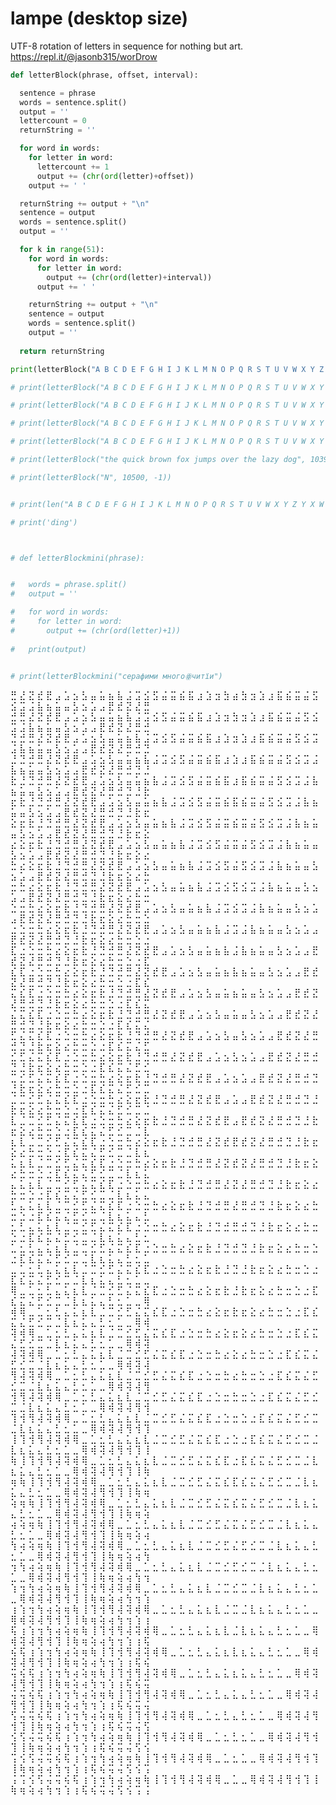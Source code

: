 # lampe (desktop size)
UTF-8 rotation of letters in sequence for nothing but art.
https://repl.it/@jasonb315/worDrow



```Python
def letterBlock(phrase, offset, interval):

  sentence = phrase
  words = sentence.split()
  output = ''
  lettercount = 0
  returnString = ''

  for word in words:
    for letter in word:
      lettercount += 1
      output += (chr(ord(letter)+offset))
    output += ' '

  returnString += output + "\n"
  sentence = output
  words = sentence.split()
  output = ''

  for k in range(51):
    for word in words:
      for letter in word:
        output += (chr(ord(letter)+interval))
      output += ' '

    returnString += output + "\n"
    sentence = output
    words = sentence.split()
    output = ''
  
  return returnString
```
```Python
print(letterBlock("A B C D E F G H I J K L M N O P Q R S T U V W X Y Z Y X W V U T S R Q P O N M L K J I H G F E D C B A", 10553, -1))

# print(letterBlock("A B C D E F G H I J K L M N O P Q R S T U V W X Y Z Y X W V U T S R Q P O N M L K J I H G F E D C B A", 10500, -1))

# print(letterBlock("A B C D E F G H I J K L M N O P Q R S T U V W X Y Z Y X W V U T S R Q P O N M L K J I H G F E D C B A", 10447, -2))

# print(letterBlock("A B C D E F G H I J K L M N O P Q R S T U V W X Y Z Y X W V U T S R Q P O N M L K J I H G F E D C B A", 10394, -1))

# print(letterBlock("A B C D E F G H I J K L M N O P Q R S T U V W X Y Z Y X W V U T S R Q P O N M L K J I H G F E D C B A", 10000, -100))

# print(letterBlock("the quick brown fox jumps over the lazy dog", 10394, -10))

# print(letterBlock("N", 10500, -1))


# print(len("A B C D E F G H I J K L M N O P Q R S T U V W X Y Z Y X W V U T S R Q P O N M L K J I H G F E D C B A"))

# print('ding')



# def letterBlockmini(phrase):


#   words = phrase.split()
#   output = ''

#   for word in words:
#     for letter in word:
#       output += (chr(ord(letter)+1))
  
#   print(output) 


# print(letterBlockmini("серафими многоꙮчитїи")
```

⣛ ⣜ ⣝ ⣞ ⣟ ⣠ ⣡ ⣢ ⣣ ⣤ ⣥ ⣦ ⣧ ⣨ ⣩ ⣪ ⣫ ⣬ ⣭ ⣮ ⣯ ⣰ ⣱ ⣲ ⣳ ⣴ ⣳ ⣲ ⣱ ⣰ ⣯ ⣮ ⣭ ⣬ ⣫ ⣪ ⣩ ⣨ ⣧ ⣦ ⣥ ⣤ ⣣ ⣢ ⣡ ⣠ ⣟ ⣞ ⣝ ⣜ ⣛<br>
⣚ ⣛ ⣜ ⣝ ⣞ ⣟ ⣠ ⣡ ⣢ ⣣ ⣤ ⣥ ⣦ ⣧ ⣨ ⣩ ⣪ ⣫ ⣬ ⣭ ⣮ ⣯ ⣰ ⣱ ⣲ ⣳ ⣲ ⣱ ⣰ ⣯ ⣮ ⣭ ⣬ ⣫ ⣪ ⣩ ⣨ ⣧ ⣦ ⣥ ⣤ ⣣ ⣢ ⣡ ⣠ ⣟ ⣞ ⣝ ⣜ ⣛ ⣚<br>
⣙ ⣚ ⣛ ⣜ ⣝ ⣞ ⣟ ⣠ ⣡ ⣢ ⣣ ⣤ ⣥ ⣦ ⣧ ⣨ ⣩ ⣪ ⣫ ⣬ ⣭ ⣮ ⣯ ⣰ ⣱ ⣲ ⣱ ⣰ ⣯ ⣮ ⣭ ⣬ ⣫ ⣪ ⣩ ⣨ ⣧ ⣦ ⣥ ⣤ ⣣ ⣢ ⣡ ⣠ ⣟ ⣞ ⣝ ⣜ ⣛ ⣚ ⣙<br>
⣘ ⣙ ⣚ ⣛ ⣜ ⣝ ⣞ ⣟ ⣠ ⣡ ⣢ ⣣ ⣤ ⣥ ⣦ ⣧ ⣨ ⣩ ⣪ ⣫ ⣬ ⣭ ⣮ ⣯ ⣰ ⣱ ⣰ ⣯ ⣮ ⣭ ⣬ ⣫ ⣪ ⣩ ⣨ ⣧ ⣦ ⣥ ⣤ ⣣ ⣢ ⣡ ⣠ ⣟ ⣞ ⣝ ⣜ ⣛ ⣚ ⣙ ⣘<br>
⣗ ⣘ ⣙ ⣚ ⣛ ⣜ ⣝ ⣞ ⣟ ⣠ ⣡ ⣢ ⣣ ⣤ ⣥ ⣦ ⣧ ⣨ ⣩ ⣪ ⣫ ⣬ ⣭ ⣮ ⣯ ⣰ ⣯ ⣮ ⣭ ⣬ ⣫ ⣪ ⣩ ⣨ ⣧ ⣦ ⣥ ⣤ ⣣ ⣢ ⣡ ⣠ ⣟ ⣞ ⣝ ⣜ ⣛ ⣚ ⣙ ⣘ ⣗<br>
⣖ ⣗ ⣘ ⣙ ⣚ ⣛ ⣜ ⣝ ⣞ ⣟ ⣠ ⣡ ⣢ ⣣ ⣤ ⣥ ⣦ ⣧ ⣨ ⣩ ⣪ ⣫ ⣬ ⣭ ⣮ ⣯ ⣮ ⣭ ⣬ ⣫ ⣪ ⣩ ⣨ ⣧ ⣦ ⣥ ⣤ ⣣ ⣢ ⣡ ⣠ ⣟ ⣞ ⣝ ⣜ ⣛ ⣚ ⣙ ⣘ ⣗ ⣖<br>
⣕ ⣖ ⣗ ⣘ ⣙ ⣚ ⣛ ⣜ ⣝ ⣞ ⣟ ⣠ ⣡ ⣢ ⣣ ⣤ ⣥ ⣦ ⣧ ⣨ ⣩ ⣪ ⣫ ⣬ ⣭ ⣮ ⣭ ⣬ ⣫ ⣪ ⣩ ⣨ ⣧ ⣦ ⣥ ⣤ ⣣ ⣢ ⣡ ⣠ ⣟ ⣞ ⣝ ⣜ ⣛ ⣚ ⣙ ⣘ ⣗ ⣖ ⣕<br>
⣔ ⣕ ⣖ ⣗ ⣘ ⣙ ⣚ ⣛ ⣜ ⣝ ⣞ ⣟ ⣠ ⣡ ⣢ ⣣ ⣤ ⣥ ⣦ ⣧ ⣨ ⣩ ⣪ ⣫ ⣬ ⣭ ⣬ ⣫ ⣪ ⣩ ⣨ ⣧ ⣦ ⣥ ⣤ ⣣ ⣢ ⣡ ⣠ ⣟ ⣞ ⣝ ⣜ ⣛ ⣚ ⣙ ⣘ ⣗ ⣖ ⣕ ⣔<br>
⣓ ⣔ ⣕ ⣖ ⣗ ⣘ ⣙ ⣚ ⣛ ⣜ ⣝ ⣞ ⣟ ⣠ ⣡ ⣢ ⣣ ⣤ ⣥ ⣦ ⣧ ⣨ ⣩ ⣪ ⣫ ⣬ ⣫ ⣪ ⣩ ⣨ ⣧ ⣦ ⣥ ⣤ ⣣ ⣢ ⣡ ⣠ ⣟ ⣞ ⣝ ⣜ ⣛ ⣚ ⣙ ⣘ ⣗ ⣖ ⣕ ⣔ ⣓<br>
⣒ ⣓ ⣔ ⣕ ⣖ ⣗ ⣘ ⣙ ⣚ ⣛ ⣜ ⣝ ⣞ ⣟ ⣠ ⣡ ⣢ ⣣ ⣤ ⣥ ⣦ ⣧ ⣨ ⣩ ⣪ ⣫ ⣪ ⣩ ⣨ ⣧ ⣦ ⣥ ⣤ ⣣ ⣢ ⣡ ⣠ ⣟ ⣞ ⣝ ⣜ ⣛ ⣚ ⣙ ⣘ ⣗ ⣖ ⣕ ⣔ ⣓ ⣒<br>
⣑ ⣒ ⣓ ⣔ ⣕ ⣖ ⣗ ⣘ ⣙ ⣚ ⣛ ⣜ ⣝ ⣞ ⣟ ⣠ ⣡ ⣢ ⣣ ⣤ ⣥ ⣦ ⣧ ⣨ ⣩ ⣪ ⣩ ⣨ ⣧ ⣦ ⣥ ⣤ ⣣ ⣢ ⣡ ⣠ ⣟ ⣞ ⣝ ⣜ ⣛ ⣚ ⣙ ⣘ ⣗ ⣖ ⣕ ⣔ ⣓ ⣒ ⣑<br>
⣐ ⣑ ⣒ ⣓ ⣔ ⣕ ⣖ ⣗ ⣘ ⣙ ⣚ ⣛ ⣜ ⣝ ⣞ ⣟ ⣠ ⣡ ⣢ ⣣ ⣤ ⣥ ⣦ ⣧ ⣨ ⣩ ⣨ ⣧ ⣦ ⣥ ⣤ ⣣ ⣢ ⣡ ⣠ ⣟ ⣞ ⣝ ⣜ ⣛ ⣚ ⣙ ⣘ ⣗ ⣖ ⣕ ⣔ ⣓ ⣒ ⣑ ⣐<br>
⣏ ⣐ ⣑ ⣒ ⣓ ⣔ ⣕ ⣖ ⣗ ⣘ ⣙ ⣚ ⣛ ⣜ ⣝ ⣞ ⣟ ⣠ ⣡ ⣢ ⣣ ⣤ ⣥ ⣦ ⣧ ⣨ ⣧ ⣦ ⣥ ⣤ ⣣ ⣢ ⣡ ⣠ ⣟ ⣞ ⣝ ⣜ ⣛ ⣚ ⣙ ⣘ ⣗ ⣖ ⣕ ⣔ ⣓ ⣒ ⣑ ⣐ ⣏<br>
⣎ ⣏ ⣐ ⣑ ⣒ ⣓ ⣔ ⣕ ⣖ ⣗ ⣘ ⣙ ⣚ ⣛ ⣜ ⣝ ⣞ ⣟ ⣠ ⣡ ⣢ ⣣ ⣤ ⣥ ⣦ ⣧ ⣦ ⣥ ⣤ ⣣ ⣢ ⣡ ⣠ ⣟ ⣞ ⣝ ⣜ ⣛ ⣚ ⣙ ⣘ ⣗ ⣖ ⣕ ⣔ ⣓ ⣒ ⣑ ⣐ ⣏ ⣎<br>
⣍ ⣎ ⣏ ⣐ ⣑ ⣒ ⣓ ⣔ ⣕ ⣖ ⣗ ⣘ ⣙ ⣚ ⣛ ⣜ ⣝ ⣞ ⣟ ⣠ ⣡ ⣢ ⣣ ⣤ ⣥ ⣦ ⣥ ⣤ ⣣ ⣢ ⣡ ⣠ ⣟ ⣞ ⣝ ⣜ ⣛ ⣚ ⣙ ⣘ ⣗ ⣖ ⣕ ⣔ ⣓ ⣒ ⣑ ⣐ ⣏ ⣎ ⣍<br>
⣌ ⣍ ⣎ ⣏ ⣐ ⣑ ⣒ ⣓ ⣔ ⣕ ⣖ ⣗ ⣘ ⣙ ⣚ ⣛ ⣜ ⣝ ⣞ ⣟ ⣠ ⣡ ⣢ ⣣ ⣤ ⣥ ⣤ ⣣ ⣢ ⣡ ⣠ ⣟ ⣞ ⣝ ⣜ ⣛ ⣚ ⣙ ⣘ ⣗ ⣖ ⣕ ⣔ ⣓ ⣒ ⣑ ⣐ ⣏ ⣎ ⣍ ⣌<br>
⣋ ⣌ ⣍ ⣎ ⣏ ⣐ ⣑ ⣒ ⣓ ⣔ ⣕ ⣖ ⣗ ⣘ ⣙ ⣚ ⣛ ⣜ ⣝ ⣞ ⣟ ⣠ ⣡ ⣢ ⣣ ⣤ ⣣ ⣢ ⣡ ⣠ ⣟ ⣞ ⣝ ⣜ ⣛ ⣚ ⣙ ⣘ ⣗ ⣖ ⣕ ⣔ ⣓ ⣒ ⣑ ⣐ ⣏ ⣎ ⣍ ⣌ ⣋<br>
⣊ ⣋ ⣌ ⣍ ⣎ ⣏ ⣐ ⣑ ⣒ ⣓ ⣔ ⣕ ⣖ ⣗ ⣘ ⣙ ⣚ ⣛ ⣜ ⣝ ⣞ ⣟ ⣠ ⣡ ⣢ ⣣ ⣢ ⣡ ⣠ ⣟ ⣞ ⣝ ⣜ ⣛ ⣚ ⣙ ⣘ ⣗ ⣖ ⣕ ⣔ ⣓ ⣒ ⣑ ⣐ ⣏ ⣎ ⣍ ⣌ ⣋ ⣊<br>
⣉ ⣊ ⣋ ⣌ ⣍ ⣎ ⣏ ⣐ ⣑ ⣒ ⣓ ⣔ ⣕ ⣖ ⣗ ⣘ ⣙ ⣚ ⣛ ⣜ ⣝ ⣞ ⣟ ⣠ ⣡ ⣢ ⣡ ⣠ ⣟ ⣞ ⣝ ⣜ ⣛ ⣚ ⣙ ⣘ ⣗ ⣖ ⣕ ⣔ ⣓ ⣒ ⣑ ⣐ ⣏ ⣎ ⣍ ⣌ ⣋ ⣊ ⣉<br>
⣈ ⣉ ⣊ ⣋ ⣌ ⣍ ⣎ ⣏ ⣐ ⣑ ⣒ ⣓ ⣔ ⣕ ⣖ ⣗ ⣘ ⣙ ⣚ ⣛ ⣜ ⣝ ⣞ ⣟ ⣠ ⣡ ⣠ ⣟ ⣞ ⣝ ⣜ ⣛ ⣚ ⣙ ⣘ ⣗ ⣖ ⣕ ⣔ ⣓ ⣒ ⣑ ⣐ ⣏ ⣎ ⣍ ⣌ ⣋ ⣊ ⣉ ⣈<br>
⣇ ⣈ ⣉ ⣊ ⣋ ⣌ ⣍ ⣎ ⣏ ⣐ ⣑ ⣒ ⣓ ⣔ ⣕ ⣖ ⣗ ⣘ ⣙ ⣚ ⣛ ⣜ ⣝ ⣞ ⣟ ⣠ ⣟ ⣞ ⣝ ⣜ ⣛ ⣚ ⣙ ⣘ ⣗ ⣖ ⣕ ⣔ ⣓ ⣒ ⣑ ⣐ ⣏ ⣎ ⣍ ⣌ ⣋ ⣊ ⣉ ⣈ ⣇<br>
⣆ ⣇ ⣈ ⣉ ⣊ ⣋ ⣌ ⣍ ⣎ ⣏ ⣐ ⣑ ⣒ ⣓ ⣔ ⣕ ⣖ ⣗ ⣘ ⣙ ⣚ ⣛ ⣜ ⣝ ⣞ ⣟ ⣞ ⣝ ⣜ ⣛ ⣚ ⣙ ⣘ ⣗ ⣖ ⣕ ⣔ ⣓ ⣒ ⣑ ⣐ ⣏ ⣎ ⣍ ⣌ ⣋ ⣊ ⣉ ⣈ ⣇ ⣆<br>
⣅ ⣆ ⣇ ⣈ ⣉ ⣊ ⣋ ⣌ ⣍ ⣎ ⣏ ⣐ ⣑ ⣒ ⣓ ⣔ ⣕ ⣖ ⣗ ⣘ ⣙ ⣚ ⣛ ⣜ ⣝ ⣞ ⣝ ⣜ ⣛ ⣚ ⣙ ⣘ ⣗ ⣖ ⣕ ⣔ ⣓ ⣒ ⣑ ⣐ ⣏ ⣎ ⣍ ⣌ ⣋ ⣊ ⣉ ⣈ ⣇ ⣆ ⣅<br>
⣄ ⣅ ⣆ ⣇ ⣈ ⣉ ⣊ ⣋ ⣌ ⣍ ⣎ ⣏ ⣐ ⣑ ⣒ ⣓ ⣔ ⣕ ⣖ ⣗ ⣘ ⣙ ⣚ ⣛ ⣜ ⣝ ⣜ ⣛ ⣚ ⣙ ⣘ ⣗ ⣖ ⣕ ⣔ ⣓ ⣒ ⣑ ⣐ ⣏ ⣎ ⣍ ⣌ ⣋ ⣊ ⣉ ⣈ ⣇ ⣆ ⣅ ⣄<br>
⣃ ⣄ ⣅ ⣆ ⣇ ⣈ ⣉ ⣊ ⣋ ⣌ ⣍ ⣎ ⣏ ⣐ ⣑ ⣒ ⣓ ⣔ ⣕ ⣖ ⣗ ⣘ ⣙ ⣚ ⣛ ⣜ ⣛ ⣚ ⣙ ⣘ ⣗ ⣖ ⣕ ⣔ ⣓ ⣒ ⣑ ⣐ ⣏ ⣎ ⣍ ⣌ ⣋ ⣊ ⣉ ⣈ ⣇ ⣆ ⣅ ⣄ ⣃<br>
⣂ ⣃ ⣄ ⣅ ⣆ ⣇ ⣈ ⣉ ⣊ ⣋ ⣌ ⣍ ⣎ ⣏ ⣐ ⣑ ⣒ ⣓ ⣔ ⣕ ⣖ ⣗ ⣘ ⣙ ⣚ ⣛ ⣚ ⣙ ⣘ ⣗ ⣖ ⣕ ⣔ ⣓ ⣒ ⣑ ⣐ ⣏ ⣎ ⣍ ⣌ ⣋ ⣊ ⣉ ⣈ ⣇ ⣆ ⣅ ⣄ ⣃ ⣂<br>
⣁ ⣂ ⣃ ⣄ ⣅ ⣆ ⣇ ⣈ ⣉ ⣊ ⣋ ⣌ ⣍ ⣎ ⣏ ⣐ ⣑ ⣒ ⣓ ⣔ ⣕ ⣖ ⣗ ⣘ ⣙ ⣚ ⣙ ⣘ ⣗ ⣖ ⣕ ⣔ ⣓ ⣒ ⣑ ⣐ ⣏ ⣎ ⣍ ⣌ ⣋ ⣊ ⣉ ⣈ ⣇ ⣆ ⣅ ⣄ ⣃ ⣂ ⣁<br>
⣀ ⣁ ⣂ ⣃ ⣄ ⣅ ⣆ ⣇ ⣈ ⣉ ⣊ ⣋ ⣌ ⣍ ⣎ ⣏ ⣐ ⣑ ⣒ ⣓ ⣔ ⣕ ⣖ ⣗ ⣘ ⣙ ⣘ ⣗ ⣖ ⣕ ⣔ ⣓ ⣒ ⣑ ⣐ ⣏ ⣎ ⣍ ⣌ ⣋ ⣊ ⣉ ⣈ ⣇ ⣆ ⣅ ⣄ ⣃ ⣂ ⣁ ⣀<br>
⢿ ⣀ ⣁ ⣂ ⣃ ⣄ ⣅ ⣆ ⣇ ⣈ ⣉ ⣊ ⣋ ⣌ ⣍ ⣎ ⣏ ⣐ ⣑ ⣒ ⣓ ⣔ ⣕ ⣖ ⣗ ⣘ ⣗ ⣖ ⣕ ⣔ ⣓ ⣒ ⣑ ⣐ ⣏ ⣎ ⣍ ⣌ ⣋ ⣊ ⣉ ⣈ ⣇ ⣆ ⣅ ⣄ ⣃ ⣂ ⣁ ⣀ ⢿<br>
⢾ ⢿ ⣀ ⣁ ⣂ ⣃ ⣄ ⣅ ⣆ ⣇ ⣈ ⣉ ⣊ ⣋ ⣌ ⣍ ⣎ ⣏ ⣐ ⣑ ⣒ ⣓ ⣔ ⣕ ⣖ ⣗ ⣖ ⣕ ⣔ ⣓ ⣒ ⣑ ⣐ ⣏ ⣎ ⣍ ⣌ ⣋ ⣊ ⣉ ⣈ ⣇ ⣆ ⣅ ⣄ ⣃ ⣂ ⣁ ⣀ ⢿ ⢾<br>
⢽ ⢾ ⢿ ⣀ ⣁ ⣂ ⣃ ⣄ ⣅ ⣆ ⣇ ⣈ ⣉ ⣊ ⣋ ⣌ ⣍ ⣎ ⣏ ⣐ ⣑ ⣒ ⣓ ⣔ ⣕ ⣖ ⣕ ⣔ ⣓ ⣒ ⣑ ⣐ ⣏ ⣎ ⣍ ⣌ ⣋ ⣊ ⣉ ⣈ ⣇ ⣆ ⣅ ⣄ ⣃ ⣂ ⣁ ⣀ ⢿ ⢾ ⢽<br>
⢼ ⢽ ⢾ ⢿ ⣀ ⣁ ⣂ ⣃ ⣄ ⣅ ⣆ ⣇ ⣈ ⣉ ⣊ ⣋ ⣌ ⣍ ⣎ ⣏ ⣐ ⣑ ⣒ ⣓ ⣔ ⣕ ⣔ ⣓ ⣒ ⣑ ⣐ ⣏ ⣎ ⣍ ⣌ ⣋ ⣊ ⣉ ⣈ ⣇ ⣆ ⣅ ⣄ ⣃ ⣂ ⣁ ⣀ ⢿ ⢾ ⢽ ⢼<br>
⢻ ⢼ ⢽ ⢾ ⢿ ⣀ ⣁ ⣂ ⣃ ⣄ ⣅ ⣆ ⣇ ⣈ ⣉ ⣊ ⣋ ⣌ ⣍ ⣎ ⣏ ⣐ ⣑ ⣒ ⣓ ⣔ ⣓ ⣒ ⣑ ⣐ ⣏ ⣎ ⣍ ⣌ ⣋ ⣊ ⣉ ⣈ ⣇ ⣆ ⣅ ⣄ ⣃ ⣂ ⣁ ⣀ ⢿ ⢾ ⢽ ⢼ ⢻<br>
⢺ ⢻ ⢼ ⢽ ⢾ ⢿ ⣀ ⣁ ⣂ ⣃ ⣄ ⣅ ⣆ ⣇ ⣈ ⣉ ⣊ ⣋ ⣌ ⣍ ⣎ ⣏ ⣐ ⣑ ⣒ ⣓ ⣒ ⣑ ⣐ ⣏ ⣎ ⣍ ⣌ ⣋ ⣊ ⣉ ⣈ ⣇ ⣆ ⣅ ⣄ ⣃ ⣂ ⣁ ⣀ ⢿ ⢾ ⢽ ⢼ ⢻ ⢺<br>
⢹ ⢺ ⢻ ⢼ ⢽ ⢾ ⢿ ⣀ ⣁ ⣂ ⣃ ⣄ ⣅ ⣆ ⣇ ⣈ ⣉ ⣊ ⣋ ⣌ ⣍ ⣎ ⣏ ⣐ ⣑ ⣒ ⣑ ⣐ ⣏ ⣎ ⣍ ⣌ ⣋ ⣊ ⣉ ⣈ ⣇ ⣆ ⣅ ⣄ ⣃ ⣂ ⣁ ⣀ ⢿ ⢾ ⢽ ⢼ ⢻ ⢺ ⢹<br>
⢸ ⢹ ⢺ ⢻ ⢼ ⢽ ⢾ ⢿ ⣀ ⣁ ⣂ ⣃ ⣄ ⣅ ⣆ ⣇ ⣈ ⣉ ⣊ ⣋ ⣌ ⣍ ⣎ ⣏ ⣐ ⣑ ⣐ ⣏ ⣎ ⣍ ⣌ ⣋ ⣊ ⣉ ⣈ ⣇ ⣆ ⣅ ⣄ ⣃ ⣂ ⣁ ⣀ ⢿ ⢾ ⢽ ⢼ ⢻ ⢺ ⢹ ⢸<br>
⢷ ⢸ ⢹ ⢺ ⢻ ⢼ ⢽ ⢾ ⢿ ⣀ ⣁ ⣂ ⣃ ⣄ ⣅ ⣆ ⣇ ⣈ ⣉ ⣊ ⣋ ⣌ ⣍ ⣎ ⣏ ⣐ ⣏ ⣎ ⣍ ⣌ ⣋ ⣊ ⣉ ⣈ ⣇ ⣆ ⣅ ⣄ ⣃ ⣂ ⣁ ⣀ ⢿ ⢾ ⢽ ⢼ ⢻ ⢺ ⢹ ⢸ ⢷<br>
⢶ ⢷ ⢸ ⢹ ⢺ ⢻ ⢼ ⢽ ⢾ ⢿ ⣀ ⣁ ⣂ ⣃ ⣄ ⣅ ⣆ ⣇ ⣈ ⣉ ⣊ ⣋ ⣌ ⣍ ⣎ ⣏ ⣎ ⣍ ⣌ ⣋ ⣊ ⣉ ⣈ ⣇ ⣆ ⣅ ⣄ ⣃ ⣂ ⣁ ⣀ ⢿ ⢾ ⢽ ⢼ ⢻ ⢺ ⢹ ⢸ ⢷ ⢶<br>
⢵ ⢶ ⢷ ⢸ ⢹ ⢺ ⢻ ⢼ ⢽ ⢾ ⢿ ⣀ ⣁ ⣂ ⣃ ⣄ ⣅ ⣆ ⣇ ⣈ ⣉ ⣊ ⣋ ⣌ ⣍ ⣎ ⣍ ⣌ ⣋ ⣊ ⣉ ⣈ ⣇ ⣆ ⣅ ⣄ ⣃ ⣂ ⣁ ⣀ ⢿ ⢾ ⢽ ⢼ ⢻ ⢺ ⢹ ⢸ ⢷ ⢶ ⢵<br>
⢴ ⢵ ⢶ ⢷ ⢸ ⢹ ⢺ ⢻ ⢼ ⢽ ⢾ ⢿ ⣀ ⣁ ⣂ ⣃ ⣄ ⣅ ⣆ ⣇ ⣈ ⣉ ⣊ ⣋ ⣌ ⣍ ⣌ ⣋ ⣊ ⣉ ⣈ ⣇ ⣆ ⣅ ⣄ ⣃ ⣂ ⣁ ⣀ ⢿ ⢾ ⢽ ⢼ ⢻ ⢺ ⢹ ⢸ ⢷ ⢶ ⢵ ⢴<br>
⢳ ⢴ ⢵ ⢶ ⢷ ⢸ ⢹ ⢺ ⢻ ⢼ ⢽ ⢾ ⢿ ⣀ ⣁ ⣂ ⣃ ⣄ ⣅ ⣆ ⣇ ⣈ ⣉ ⣊ ⣋ ⣌ ⣋ ⣊ ⣉ ⣈ ⣇ ⣆ ⣅ ⣄ ⣃ ⣂ ⣁ ⣀ ⢿ ⢾ ⢽ ⢼ ⢻ ⢺ ⢹ ⢸ ⢷ ⢶ ⢵ ⢴ ⢳<br>
⢲ ⢳ ⢴ ⢵ ⢶ ⢷ ⢸ ⢹ ⢺ ⢻ ⢼ ⢽ ⢾ ⢿ ⣀ ⣁ ⣂ ⣃ ⣄ ⣅ ⣆ ⣇ ⣈ ⣉ ⣊ ⣋ ⣊ ⣉ ⣈ ⣇ ⣆ ⣅ ⣄ ⣃ ⣂ ⣁ ⣀ ⢿ ⢾ ⢽ ⢼ ⢻ ⢺ ⢹ ⢸ ⢷ ⢶ ⢵ ⢴ ⢳ ⢲<br>
⢱ ⢲ ⢳ ⢴ ⢵ ⢶ ⢷ ⢸ ⢹ ⢺ ⢻ ⢼ ⢽ ⢾ ⢿ ⣀ ⣁ ⣂ ⣃ ⣄ ⣅ ⣆ ⣇ ⣈ ⣉ ⣊ ⣉ ⣈ ⣇ ⣆ ⣅ ⣄ ⣃ ⣂ ⣁ ⣀ ⢿ ⢾ ⢽ ⢼ ⢻ ⢺ ⢹ ⢸ ⢷ ⢶ ⢵ ⢴ ⢳ ⢲ ⢱<br>
⢰ ⢱ ⢲ ⢳ ⢴ ⢵ ⢶ ⢷ ⢸ ⢹ ⢺ ⢻ ⢼ ⢽ ⢾ ⢿ ⣀ ⣁ ⣂ ⣃ ⣄ ⣅ ⣆ ⣇ ⣈ ⣉ ⣈ ⣇ ⣆ ⣅ ⣄ ⣃ ⣂ ⣁ ⣀ ⢿ ⢾ ⢽ ⢼ ⢻ ⢺ ⢹ ⢸ ⢷ ⢶ ⢵ ⢴ ⢳ ⢲ ⢱ ⢰<br>
⢯ ⢰ ⢱ ⢲ ⢳ ⢴ ⢵ ⢶ ⢷ ⢸ ⢹ ⢺ ⢻ ⢼ ⢽ ⢾ ⢿ ⣀ ⣁ ⣂ ⣃ ⣄ ⣅ ⣆ ⣇ ⣈ ⣇ ⣆ ⣅ ⣄ ⣃ ⣂ ⣁ ⣀ ⢿ ⢾ ⢽ ⢼ ⢻ ⢺ ⢹ ⢸ ⢷ ⢶ ⢵ ⢴ ⢳ ⢲ ⢱ ⢰ ⢯<br>
⢮ ⢯ ⢰ ⢱ ⢲ ⢳ ⢴ ⢵ ⢶ ⢷ ⢸ ⢹ ⢺ ⢻ ⢼ ⢽ ⢾ ⢿ ⣀ ⣁ ⣂ ⣃ ⣄ ⣅ ⣆ ⣇ ⣆ ⣅ ⣄ ⣃ ⣂ ⣁ ⣀ ⢿ ⢾ ⢽ ⢼ ⢻ ⢺ ⢹ ⢸ ⢷ ⢶ ⢵ ⢴ ⢳ ⢲ ⢱ ⢰ ⢯ ⢮<br>
⢭ ⢮ ⢯ ⢰ ⢱ ⢲ ⢳ ⢴ ⢵ ⢶ ⢷ ⢸ ⢹ ⢺ ⢻ ⢼ ⢽ ⢾ ⢿ ⣀ ⣁ ⣂ ⣃ ⣄ ⣅ ⣆ ⣅ ⣄ ⣃ ⣂ ⣁ ⣀ ⢿ ⢾ ⢽ ⢼ ⢻ ⢺ ⢹ ⢸ ⢷ ⢶ ⢵ ⢴ ⢳ ⢲ ⢱ ⢰ ⢯ ⢮ ⢭<br>
⢬ ⢭ ⢮ ⢯ ⢰ ⢱ ⢲ ⢳ ⢴ ⢵ ⢶ ⢷ ⢸ ⢹ ⢺ ⢻ ⢼ ⢽ ⢾ ⢿ ⣀ ⣁ ⣂ ⣃ ⣄ ⣅ ⣄ ⣃ ⣂ ⣁ ⣀ ⢿ ⢾ ⢽ ⢼ ⢻ ⢺ ⢹ ⢸ ⢷ ⢶ ⢵ ⢴ ⢳ ⢲ ⢱ ⢰ ⢯ ⢮ ⢭ ⢬<br>
⢫ ⢬ ⢭ ⢮ ⢯ ⢰ ⢱ ⢲ ⢳ ⢴ ⢵ ⢶ ⢷ ⢸ ⢹ ⢺ ⢻ ⢼ ⢽ ⢾ ⢿ ⣀ ⣁ ⣂ ⣃ ⣄ ⣃ ⣂ ⣁ ⣀ ⢿ ⢾ ⢽ ⢼ ⢻ ⢺ ⢹ ⢸ ⢷ ⢶ ⢵ ⢴ ⢳ ⢲ ⢱ ⢰ ⢯ ⢮ ⢭ ⢬ ⢫<br>
⢪ ⢫ ⢬ ⢭ ⢮ ⢯ ⢰ ⢱ ⢲ ⢳ ⢴ ⢵ ⢶ ⢷ ⢸ ⢹ ⢺ ⢻ ⢼ ⢽ ⢾ ⢿ ⣀ ⣁ ⣂ ⣃ ⣂ ⣁ ⣀ ⢿ ⢾ ⢽ ⢼ ⢻ ⢺ ⢹ ⢸ ⢷ ⢶ ⢵ ⢴ ⢳ ⢲ ⢱ ⢰ ⢯ ⢮ ⢭ ⢬ ⢫ ⢪<br>
⢩ ⢪ ⢫ ⢬ ⢭ ⢮ ⢯ ⢰ ⢱ ⢲ ⢳ ⢴ ⢵ ⢶ ⢷ ⢸ ⢹ ⢺ ⢻ ⢼ ⢽ ⢾ ⢿ ⣀ ⣁ ⣂ ⣁ ⣀ ⢿ ⢾ ⢽ ⢼ ⢻ ⢺ ⢹ ⢸ ⢷ ⢶ ⢵ ⢴ ⢳ ⢲ ⢱ ⢰ ⢯ ⢮ ⢭ ⢬ ⢫ ⢪ ⢩<br>
⢨ ⢩ ⢪ ⢫ ⢬ ⢭ ⢮ ⢯ ⢰ ⢱ ⢲ ⢳ ⢴ ⢵ ⢶ ⢷ ⢸ ⢹ ⢺ ⢻ ⢼ ⢽ ⢾ ⢿ ⣀ ⣁ ⣀ ⢿ ⢾ ⢽ ⢼ ⢻ ⢺ ⢹ ⢸ ⢷ ⢶ ⢵ ⢴ ⢳ ⢲ ⢱ ⢰ ⢯ ⢮ ⢭ ⢬ ⢫ ⢪ ⢩ ⢨<br>
